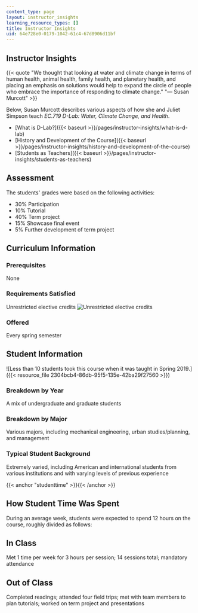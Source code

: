 ```yaml
---
content_type: page
layout: instructor_insights
learning_resource_types: []
title: Instructor Insights
uid: 64e728e0-0179-1042-61c4-67d8906d11bf
---
```


Instructor Insights
-------------------

{{< quote "We thought that looking at water and climate change in terms of human health, animal health, family health, and planetary health, and placing an emphasis on solutions would help to expand the circle of people who embrace the importance of responding to climate change." "— Susan Murcott" >}}

Below, Susan Murcott describes various aspects of how she and Juliet Simpson teach _EC.719 D-Lab: Water, Climate Change, and Health_.

*   [What is D-Lab?]({{< baseurl >}}/pages/instructor-insights/what-is-d-lab)
*   [History and Development of the Course]({{< baseurl >}}/pages/instructor-insights/history-and-development-of-the-course)
*   [Students as Teachers]({{< baseurl >}}/pages/instructor-insights/students-as-teachers)

Assessment
----------

The students' grades were based on the following activities:

- 30% Participation
- 10% Tutorial
- 40% Term project
- 15% Showcase final event
- 5% Further development of term project

Curriculum Information
----------------------

### Prerequisites

None

### Requirements Satisfied

Unrestricted elective credits ![Unrestricted elective credits](/images/educator/icon-question-unrestrict.png)

### Offered

Every spring semester

Student Information
-------------------

![Less than 10 students took this course when it was taught in Spring 2019.]({{< resource_file 2304bcb4-86db-95f5-135e-42ba29f27560 >}})

### Breakdown by Year

A mix of undergraduate and graduate students

### Breakdown by Major

Various majors, including mechanical engineering, urban studies/planning, and management

### Typical Student Background

Extremely varied, including American and international students from various institutions and with varying levels of previous experience

{{< anchor "studenttime" >}}{{< /anchor >}}

How Student Time Was Spent
--------------------------

During an average week, students were expected to spend 12 hours on the course, roughly divided as follows:

In Class
--------

Met 1 time per week for 3 hours per session; 14 sessions total; mandatory attendance

Out of Class
------------

Completed readings; attended four field trips; met with team members to plan tutorials; worked on term project and presentations